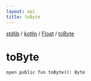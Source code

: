 ```yaml
---
layout: api
title: toByte
---
```

[stdlib](../../index.html) / [kotlin](../index.html) / [Float](index.html) / [toByte](toByte.html)

# toByte

```
open public fun toByte(): Byte
```
